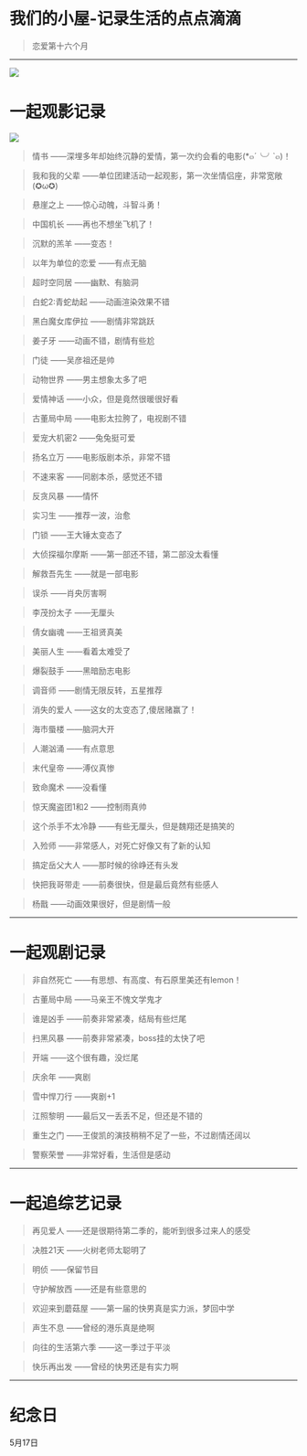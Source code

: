 # 我们的小屋-记录生活的点点滴滴

> 恋爱第十六个月

*****
![  ](https://gimg2.baidu.com/image_search/src=http%3A%2F%2Fku.90sjimg.com%2Felement_origin_min_pic%2F18%2F01%2F31%2F5eefb19ff08d88279c25ac2679f8dd10.jpg&refer=http%3A%2F%2Fku.90sjimg.com&app=2002&size=f9999,10000&q=a80&n=0&g=0n&fmt=auto?sec=1665065952&t=118730c27d91c7250e334da68a6f83c2)

# 一起观影记录

![  ](https://bkimg.cdn.bcebos.com/pic/faedab64034f78f0beb6082b7f310a55b2191cac?x-bce-process=image/watermark,image_d2F0ZXIvYmFpa2UxODA=,g_7,xp_5,yp_5/format,f_auto)
>情书 ——深埋多年却始终沉静的爱情，第一次约会看的电影(*๓´╰╯`๓)！

>我和我的父辈 ——单位团建活动一起观影，第一次坐情侣座，非常宽敞(✪ω✪)

>悬崖之上 ——惊心动魄，斗智斗勇！

>中国机长 ——再也不想坐飞机了！

>沉默的羔羊 ——变态！

>以年为单位的恋爱 ——有点无脑

>超时空同居 ——幽默、有脑洞

>白蛇2:青蛇劫起 ——动画渲染效果不错

>黑白魔女库伊拉 ——剧情非常跳跃

>姜子牙 ——动画不错，剧情有些尬

>门徒 ——吴彦祖还是帅

>动物世界 ——男主想象太多了吧

>爱情神话 ——小众，但是竟然很暖很好看

>古董局中局 ——电影太拉胯了，电视剧不错

>爱宠大机密2 ——兔兔挺可爱

>扬名立万 ——电影版剧本杀，非常不错

>不速来客 ——同剧本杀，感觉还不错

>反贪风暴 ——情怀

>实习生 ——推荐一波，治愈

>门锁 ——王大锤太变态了

>大侦探福尔摩斯 ——第一部还不错，第二部没太看懂

>解救吾先生 ——就是一部电影

>误杀 ——肖央厉害啊

>李茂扮太子 ——无厘头

>倩女幽魂 ——王祖贤真美

>美丽人生 ——看着太难受了

>爆裂鼓手 ——黑暗励志电影

>调音师 ——剧情无限反转，五星推荐

>消失的爱人 ——这女的太变态了,傻居赌赢了！

>海市蜃楼 ——脑洞大开

>人潮汹涌 ——有点意思

>末代皇帝 ——溥仪真惨

>致命魔术 ——没看懂

>惊天魔盗团1和2 ——控制雨真帅

>这个杀手不太冷静 ——有些无厘头，但是魏翔还是搞笑的

>入殓师 ——非常感人，对死亡好像又有了新的认知

>搞定岳父大人 ——那时候的徐峥还有头发

>快把我哥带走 ——前奏很快，但是最后竟然有些感人

>杨戬 ——动画效果很好，但是剧情一般

*****
# 一起观剧记录

>非自然死亡 ——有思想、有高度、有石原里美还有lemon！

>古董局中局 ——马亲王不愧文学鬼才

>谁是凶手 ——前奏非常紧凑，结局有些烂尾

>扫黑风暴 ——前奏非常紧凑，boss挂的太快了吧

>开端 ——这个很有趣，没烂尾

>庆余年 ——爽剧

>雪中悍刀行 ——爽剧+1

>江照黎明 ——最后又一丢丢不足，但还是不错的

>重生之门 ——王俊凯的演技稍稍不足了一些，不过剧情还阔以

>警察荣誉 ——非常好看，生活但是感动

*****
# 一起追综艺记录

>再见爱人 ——还是很期待第二季的，能听到很多过来人的感受

>决胜21天 ——火树老师太聪明了

>明侦 ——保留节目

>守护解放西 ——还是有些意思的

>欢迎来到蘑菇屋 ——第一届的快男真是实力派，梦回中学

>声生不息 ——曾经的港乐真是绝啊

>向往的生活第六季 ——这一季过于平淡

>快乐再出发 ——曾经的快男还是有实力啊

*****
# 纪念日
5月17日
